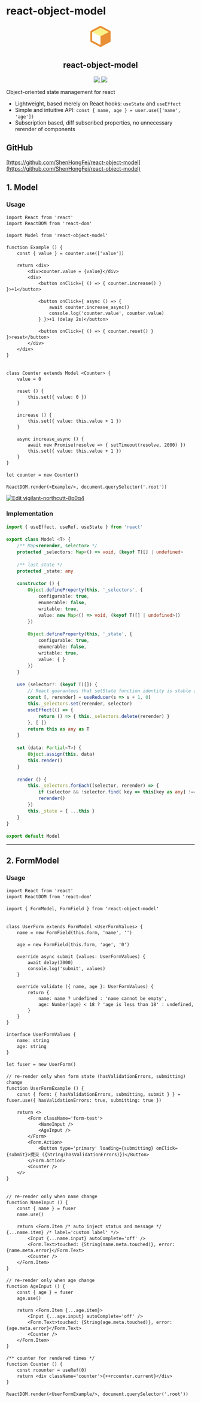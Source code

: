 # react-object-model

<p align='center'>
    <img src='./rom.png' alt='react-object-model' width='64'>
</p>

<h2 align='center'>
    react-object-model
</h2>

<p align='center'>
    <a href='https://www.npmjs.com/package/react-object-model' alt='npm version' target='_blank'>
        <img src='https://img.shields.io/npm/v/react-object-model.svg?style=flat-square&color=brightgreen' />
    </a>
    <a href='https://www.npmjs.com/package/react-object-model' alt='npm downloads' target='_blank'>
        <img src='https://img.shields.io/npm/dt/react-object-model?style=flat-square&color=brightgreen' />
    </a>
</p>


Object-oriented state management for react

- Lightweight, based merely on React hooks: `useState` and `useEffect`
- Simple and intuitive API: `const { name, age } = user.use(['name', 'age'])`
- Subscription based, diff subscribed properties, no unnecessary rerender of components


## GitHub
[https://github.com/ShenHongFei/react-object-model](https://github.com/ShenHongFei/react-object-model)


## 1. Model
### Usage
```tsx
import React from 'react'
import ReactDOM from 'react-dom'

import Model from 'react-object-model'

function Example () {
    const { value } = counter.use(['value'])
    
    return <div>
        <div>counter.value = {value}</div>
        <div>
            <button onClick={ () => { counter.increase() } }>+1</button>
            
            <button onClick={ async () => {
                await counter.increase_async()
                console.log('counter.value', counter.value)
            } }>+1 (delay 2s)</button>
            
            <button onClick={ () => { counter.reset() } }>reset</button>
        </div>
    </div>
}


class Counter extends Model <Counter> {
    value = 0
    
    reset () {
        this.set({ value: 0 })
    }
    
    increase () {
        this.set({ value: this.value + 1 })
    }
    
    async increase_async () {
        await new Promise(resolve => { setTimeout(resolve, 2000) })
        this.set({ value: this.value + 1 })
    }
}

let counter = new Counter()

ReactDOM.render(<Example/>, document.querySelector('.root'))
```

[![Edit vigilant-northcutt-8p0q4](https://codesandbox.io/static/img/play-codesandbox.svg)](https://codesandbox.io/s/vigilant-northcutt-8p0q4?fontsize=14&hidenavigation=1&theme=light)


### Implementation
```ts
import { useEffect, useRef, useState } from 'react'

export class Model <T> {
    /** Map<rerender, selector> */
    protected _selectors: Map<() => void, (keyof T)[] | undefined>
    
    /** last state */
    protected _state: any
    
    constructor () {
        Object.defineProperty(this, '_selectors', {
            configurable: true,
            enumerable: false,
            writable: true,
            value: new Map<() => void, (keyof T)[] | undefined>()
        })
        
        Object.defineProperty(this, '_state', {
            configurable: true,
            enumerable: false,
            writable: true,
            value: { }
        })
    }
    
    use (selector?: (keyof T)[]) {
        // React guarantees that setState function identity is stable and won’t change on re-renders
        const [, rerender] = useReducer(s => s + 1, 0)
        this._selectors.set(rerender, selector)
        useEffect(() => {
            return () => { this._selectors.delete(rerender) }
        }, [ ])
        return this as any as T
    }
    
    set (data: Partial<T>) {
        Object.assign(this, data)
        this.render()
    }
    
    render () {
        this._selectors.forEach((selector, rerender) => {
            if (selector && !selector.find( key => this[key as any] !== this._state[key] )) return
            rerender()
        })
        this._state = { ...this }
    }
}

export default Model
```

<hr/>

## 2. FormModel
### Usage
```tsx
import React from 'react'
import ReactDOM from 'react-dom'

import { FormModel, FormField } from 'react-object-model'


class UserForm extends FormModel <UserFormValues> {
    name = new FormField(this.form, 'name', '')
    
    age = new FormField(this.form, 'age', '0')
    
    override async submit (values: UserFormValues) {
        await delay(3000)
        console.log('submit', values)
    }
    
    override validate ({ name, age }: UserFormValues) {
        return {
            name: name ? undefined : 'name cannot be empty',
            age: Number(age) < 18 ? 'age is less than 18' : undefined,
        }
    }
}

interface UserFormValues {
    name: string
    age: string
}

let fuser = new UserForm()

// re-render only when form state (hasValidationErrors, submitting) change
function UserFormExample () {
    const { form: { hasValidationErrors, submitting, submit } } = fuser.use({ hasValidationErrors: true, submitting: true })
    
    return <>
        <Form className='form-test'>
            <NameInput />
            <AgeInput />
        </Form>
        <Form.Action>
            <Button type='primary' loading={submitting} onClick={submit}>提交 ({String(hasValidationErrors)})</Button>
        </Form.Action>
        <Counter />
    </>
}


// re-render only when name change
function NameInput () {
    const { name } = fuser
    name.use()
    
    return <Form.Item /* auto inject status and message */ {...name.item} /* label='custom label' */>
        <Input {...name.input} autoComplete='off' />
        <Form.Text>touched: {String(name.meta.touched)}, error: {name.meta.error}</Form.Text>
        <Counter />
    </Form.Item>
}

// re-render only when age change
function AgeInput () {
    const { age } = fuser
    age.use()
    
    return <Form.Item {...age.item}>
        <Input {...age.input} autoComplete='off' />
        <Form.Text>touched: {String(age.meta.touched)}, error: {age.meta.error}</Form.Text>
        <Counter />
    </Form.Item>
}

/** counter for rendered times */
function Counter () {
    const rcounter = useRef(0)
    return <div className='counter'>{++rcounter.current}</div>
}

ReactDOM.render(<UserFormExample/>, document.querySelector('.root'))
```
